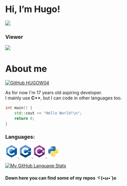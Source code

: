


 # Hi, I’m Hugo! 

![](https://c.tenor.com/CwZDbX7DvR8AAAAd/pixel-sakura.gif)
### Viewer
![](https://komarev.com/ghpvc/?username=HUGOW04)

# About me
[![GitHub HUGOW04](https://img.shields.io/github/followers/HUGOW04?label=follow&style=social)](https://github.com/HUGOW04)




As for now I'm 17 years old aspiring developer.
<br/>
I mainly use __C++__, but I can code in other languages too.

```cpp
int main() {
    std::cout << "Hello World!\n"; 
    return 0;
}
```


<h3 align="left">Languages:</h3>
<p align="left"> <a href="https://www.cprogramming.com/" target="_blank" rel="noreferrer"> <img src="https://raw.githubusercontent.com/devicons/devicon/master/icons/c/c-original.svg" alt="c" width="40" height="40"/> </a> <a href="https://www.w3schools.com/cpp/" target="_blank" rel="noreferrer"> <img src="https://raw.githubusercontent.com/devicons/devicon/master/icons/cplusplus/cplusplus-original.svg" alt="cplusplus" width="40" height="40"/> </a> <a href="https://www.w3schools.com/cs/" target="_blank" rel="noreferrer"> <img src="https://raw.githubusercontent.com/devicons/devicon/master/icons/csharp/csharp-original.svg" alt="csharp" width="40" height="40"/> </a>  <a href="https://www.python.org" target="_blank" rel="noreferrer"> <img src="https://raw.githubusercontent.com/devicons/devicon/master/icons/python/python-original.svg" alt="python" width="40" height="40"/> </a> </p>

[![My GitHub Language Stats](https://github-readme-stats.vercel.app/api/top-langs/?username=HUGOW04&langs_count=10&theme=tokyonight)]()


#### Down here you can find some of my repos __ヾ(•ω•`)o__ 















